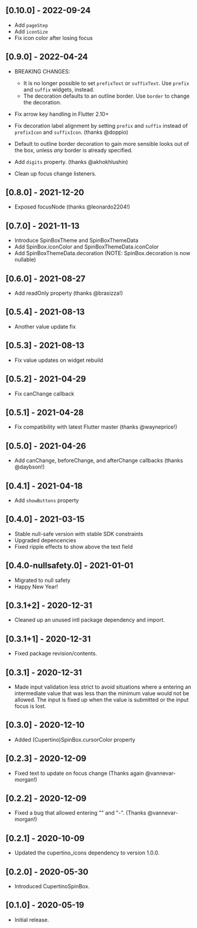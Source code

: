 ## [0.10.0] - 2022-09-24

* Add `pageStep`
* Add `iconSize`
* Fix icon color after losing focus

## [0.9.0] - 2022-04-24

* BREAKING CHANGES:
  - It is no longer possible to set `prefixText` or `suffixText`. Use `prefix`
    and `suffix` widgets, instead.
  - The decoration defaults to an outline border. Use `border` to change the
    decoration.

* Fix arrow key handling in Flutter 2.10+
* Fix decoration label alignment by setting `prefix` and `suffix` instead of
  `prefixIcon` and `suffixIcon`. (thanks @doppio)
* Default to outline border decoration to gain more sensible looks out of the
  box, unless _any_ border is already specified.
* Add `digits` property. (thanks @akhokhlushin)
* Clean up focus change listeners.

## [0.8.0] - 2021-12-20

* Exposed focusNode (thanks @leonardo2204!)

## [0.7.0] - 2021-11-13

* Introduce SpinBoxTheme and SpinBoxThemeData
* Add SpinBox.iconColor and SpinBoxThemeData.iconColor
* Add SpinBoxThemeData.decoration (NOTE: SpinBox.decoration is now nullable)

## [0.6.0] - 2021-08-27

* Add readOnly property (thanks @brasizza!)

## [0.5.4] - 2021-08-13

* Another value update fix

## [0.5.3] - 2021-08-13

* Fix value updates on widget rebuild

## [0.5.2] - 2021-04-29

* Fix canChange callback

## [0.5.1] - 2021-04-28

* Fix compatibility with latest Flutter master (thanks @wayneprice!)

## [0.5.0] - 2021-04-26

* Add canChange, beforeChange, and afterChange callbacks (thanks @daybson!)

## [0.4.1] - 2021-04-18

* Add `showButtons` property

## [0.4.0] - 2021-03-15

* Stable null-safe version with stable SDK constraints
* Upgraded depencencies
* Fixed ripple effects to show above the text field

## [0.4.0-nullsafety.0] - 2021-01-01

* Migrated to null safety
* Happy New Year!

## [0.3.1+2] - 2020-12-31

* Cleaned up an unused intl package dependency and import.

## [0.3.1+1] - 2020-12-31

* Fixed package revision/contents.

## [0.3.1] - 2020-12-31

* Made input validation less strict to avoid situations where a entering
  an intermediate value that was less than the minimum value would not be
  allowed. The input is fixed up when the value is submitted or the input
  focus is lost.

## [0.3.0] - 2020-12-10

* Added (Cupertino)SpinBox.cursorColor property

## [0.2.3] - 2020-12-09

* Fixed text to update on focus change (Thanks again @vannevar-morgan!)

## [0.2.2] - 2020-12-09

* Fixed a bug that allowed entering "" and "-". (Thanks @vannevar-morgan!)

## [0.2.1] - 2020-10-09

* Updated the cupertino_icons dependency to version 1.0.0.

## [0.2.0] - 2020-05-30

* Introduced CupertinoSpinBox.

## [0.1.0] - 2020-05-19

* Initial release.
